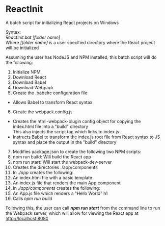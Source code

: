 # ReactInit
A batch script for initializing React projects on Windows

Syntax:  
_ReactInit.bat [folder name]_  
Where _[folder name]_ is a user specified directory where the React project will be initialized

Assuming the user has NodeJS and NPM installed, this batch script will do the following:  
 1. Initialize NPM
 2. Download React
 3. Download Babel
 4. Download Webpack
 5. Create the .babelrc configuration file  
  * Allows Babel to transform React syntax
 6. Create the webpack.config.js
  * Creates the html-webpack-plugin config object for copying the index.html file into a "build" directory  
  This also injects the script tag which links to index.js
  * Instructs Babel to transform the index.js root file from React syntax to JS syntax and place the output in the "build" directory
 7. Modifies package.json to create the following two NPM scripts:
  1. npm run build: Will build the React app
  2. npm run start: Will start the webpack-dev-server
 8. Creates the directories ./app/components
 9. In _./app_ creates the following:
  1. An index.html file with a basic template
  2. An index.js file that renders the main App component
 10. In _./app/components_ creates the following:
  1. An App.js file which renders a "Hello World" h1
 11. Calls _npm run build_
 

Following this, the user can call **_npm run start_** from the command line to run the Webpack server, which will allow for viewing the React app at [http://localhost:8080](http://localhost:8080)
    
